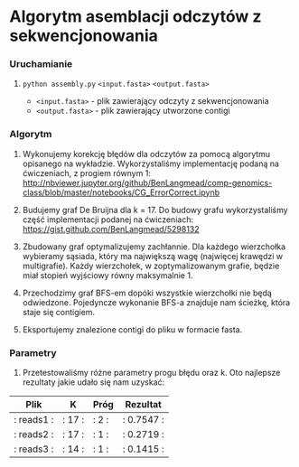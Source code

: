 # Algorytm asemblacji odczytów z sekwencjonowania

### Uruchamianie
1. `python assembly.py` `<input.fasta>` `<output.fasta>`

   * `<input.fasta>` - plik zawierający odczyty z sekwencjonowania
   * `<output.fasta>` - plik zawierający utworzone contigi

### Algorytm
1. Wykonujemy korekcję błędów dla odczytów za pomocą algorytmu opisanego na wykładzie.
    Wykorzystaliśmy implementację podaną na ćwiczeniach, z progiem równym 1:
    http://nbviewer.jupyter.org/github/BenLangmead/comp-genomics-class/blob/master/notebooks/CG_ErrorCorrect.ipynb

2. Budujemy graf De Bruijna dla k = 17. Do budowy grafu wykorzystaliśmy część implementacji podanej na ćwiczeniach:
    https://gist.github.com/BenLangmead/5298132

3. Zbudowany graf optymalizujemy zachłannie. Dla każdego wierzchołka
wybieramy sąsiada, który ma największą wagę (najwięcej krawędzi w multigrafie).
Każdy wierzchołek, w zoptymalizowanym grafie, będzie miał stopień wyjściowy
równy maksymalnie 1.

4. Przechodzimy graf BFS-em dopóki wszystkie wierzchołki nie będą odwiedzone. Pojedyncze wykonanie BFS-a znajduje nam ścieżkę, która staje się contigiem.

5. Eksportujemy znalezione contigi do pliku w formacie fasta.

### Parametry
1. Przetestowaliśmy różne parametry progu błędu oraz k. Oto najlepsze rezultaty
jakie udało się nam uzyskać:

| Plik     |   K  | Próg | Rezultat |
| -------- | ---- | ---- | -------- |
|: reads1 :|: 17 :|: 2  :|: 0.7547 :|
|: reads2 :|: 17 :|: 1  :|: 0.2719 :|
|: reads3 :|: 14 :|: 1  :|: 0.1415 :|
